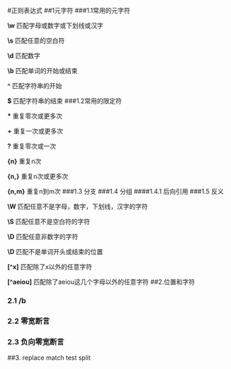 #正则表达式
##1元字符
###1.1常用的元字符

**\w**	匹配字母或数字或下划线或汉字

**\s**	匹配任意的空白符

**\d**	匹配数字

**\b**	匹配单词的开始或结束

**^**	匹配字符串的开始

**$**	匹配字符串的结束
###1.2常用的限定符

**&#42;**	重复零次或更多次

**&#43;**	重复一次或更多次

**?**	重复零次或一次

**{n}**	重复n次

**{n,}**	重复n次或更多次

**{n,m}**	重复n到m次
###1.3 分支
###1.4 分组
####1.4.1 后向引用
###1.5 反义

**\W**	匹配任意不是字母，数字，下划线，汉字的字符

**\S**	匹配任意不是空白符的字符

**\D**	匹配任意非数字的字符

**\D**	匹配不是单词开头或结束的位置

**[^x]**	匹配除了x以外的任意字符

**[^aeiou]**	匹配除了aeiou这几个字母以外的任意字符
##2.位置和字符
### 2.1 /b
### 2.2 零宽断言
### 2.3 负向零宽断言
##3. replace match test split
